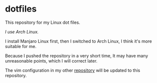 # dotfiles

This repository for my Linux dot files.

*I use Arch Linux.*

I install Manjaro Linux first, then I switched to Arch Linux, I think it's more suitable for me.

Because I pushed the repository in a very short time, It may have many unreasonable points, which I will correct later.

The  vim configuration in my other [repository](https://github.com/zichenstudio/vimrc) will be updated to this repository.
